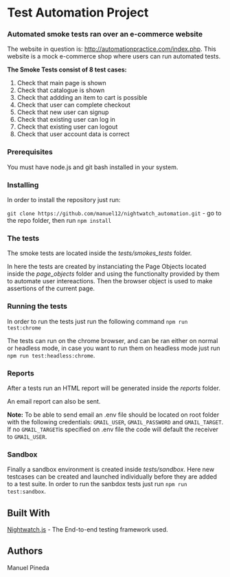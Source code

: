# Test Automation Project

### Automated smoke tests ran over an e-commerce website
The website in question is: http://automationpractice.com/index.php. This website is a mock e-commerce shop where users can run automated tests.

__The Smoke Tests consist of 8 test cases:__

1. Check that main page is shown
2. Check that catalogue is shown
3. Check that addding an item to cart is possible
4. Check that user can complete checkout
5. Check that new user can signup
6. Check that existing user can log in
7. Check that existing user can logout
8. Check that user account data is correct

### Prerequisites

You must have node.js and git bash installed in your system.

### Installing

In order to install the repository just run:

`git clone https://github.com/manuel12/nightwatch_automation.git` - go to the repo folder, 
then run `npm install`

### The tests 

The smoke tests are located inside the _tests/smokes_tests_ folder.

In here the tests are created by instanciating the Page Objects located inside the _page_objects_ folder and using the functionalty provided by them to automate user intereactions. Then the browser object is used to make assertions of the current page.

### Running the tests

In order to run the tests just run the following command `npm run test:chrome`

The tests can run on the chrome browser, and can be ran either on normal or headless mode, in case you want to run them
on headless mode just run `npm run test:headless:chrome`.

### Reports

After a tests run an HTML report will be generated inside the _reports_ folder.

An email report can also be sent.

__Note:__ To be able to send email an .env file should be located on root folder with the following credentials: `GMAIL_USER`, `GMAIL_PASSWORD` and `GMAIL_TARGET`. If no `GMAIL_TARGET`is specified on .env file the code will default the receiver to `GMAIL_USER`.

### Sandbox

Finally a sandbox environment is created inside _tests/sandbox_. Here new testcases can be created and launched individually before they are added to a test suite. In order to run the sanbdox tests just run `npm run test:sandbox`.

## Built With

[Nightwatch.js](https://nightwatchjs.org/) - The End-to-end testing framework used.

## Authors

Manuel Pineda





